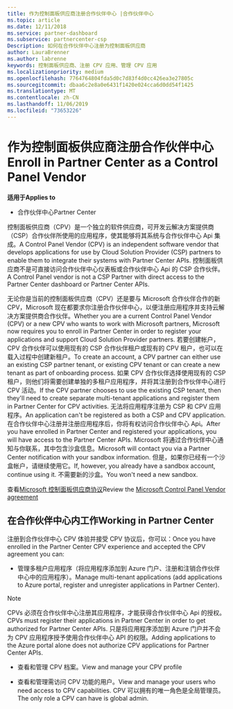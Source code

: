 ```yaml
---
title: 作为控制面板供应商注册合作伙伴中心 |合作伙伴中心
ms.topic: article
ms.date: 12/11/2018
ms.service: partner-dashboard
ms.subservice: partnercenter-csp
Description: 如何在合作伙伴中心注册为控制面板供应商
author: LauraBrenner
ms.author: labrenne
keywords: 控制面板供应商、注册 CPV 应用、管理 CPV 应用
ms.localizationpriority: medium
ms.openlocfilehash: 7764764804fda5d0c7d83f4d0cc426ea3e27805c
ms.sourcegitcommit: dbaa6c2e8a0e6431f1420e024cca6d0dd54f1425
ms.translationtype: MT
ms.contentlocale: zh-CN
ms.lasthandoff: 11/06/2019
ms.locfileid: "73653226"
---
```

# <a name="enroll-in-partner-center-as-a-control-panel-vendor"></a><span data-ttu-id="2baf1-104">作为控制面板供应商注册合作伙伴中心</span><span class="sxs-lookup"><span data-stu-id="2baf1-104">Enroll in Partner Center as a Control Panel Vendor</span></span>

<span data-ttu-id="2baf1-105">**适用于**</span><span class="sxs-lookup"><span data-stu-id="2baf1-105">**Applies to**</span></span>

- <span data-ttu-id="2baf1-106">合作伙伴中心</span><span class="sxs-lookup"><span data-stu-id="2baf1-106">Partner Center</span></span>

<span data-ttu-id="2baf1-107">控制面板供应商（CPV）是一个独立的软件供应商，可开发云解决方案提供商（CSP）合作伙伴所使用的应用程序，使其能够将其系统与合作伙伴中心 Api 集成。</span><span class="sxs-lookup"><span data-stu-id="2baf1-107">A Control Panel Vendor (CPV) is an independent software vendor that develops applications for use by Cloud Solution Provider (CSP) partners to enable them to integrate their systems with Partner Center APIs.</span></span> <span data-ttu-id="2baf1-108">控制面板供应商不是可直接访问合作伙伴中心仪表板或合作伙伴中心 Api 的 CSP 合作伙伴。</span><span class="sxs-lookup"><span data-stu-id="2baf1-108">A Control Panel vendor is not a CSP Partner with direct access to the Partner Center dashboard or Partner Center APIs.</span></span>

<span data-ttu-id="2baf1-109">无论你是当前的控制面板供应商（CPV）还是要与 Microsoft 合作伙伴合作的新 CPV，Microsoft 现在都要求你注册合作伙伴中心，以便注册应用程序并支持云解决方案提供商合作伙伴。</span><span class="sxs-lookup"><span data-stu-id="2baf1-109">Whether you are a current Control Panel Vendor (CPV) or a new CPV who wants to work with Microsoft partners, Microsoft now requires you to enroll in Partner Center in order to register your applications and support Cloud Solution Provider partners.</span></span> <span data-ttu-id="2baf1-110">若要创建帐户，CPV 合作伙伴可以使用现有的 CSP 合作伙伴租户或现有的 CPV 租户，也可以在载入过程中创建新租户。</span><span class="sxs-lookup"><span data-stu-id="2baf1-110">To create an account, a CPV partner can either use an existing CSP partner tenant, or existing CPV tenant or can create a new tenant as part of onboarding process.</span></span> <span data-ttu-id="2baf1-111">如果 CPV 合作伙伴选择使用现有的 CSP 租户，则他们将需要创建单独的多租户应用程序，并将其注册到合作伙伴中心进行 CPV 活动。</span><span class="sxs-lookup"><span data-stu-id="2baf1-111">If the CPV partner chooses to use the existing CSP tenant, then they'll need to create separate multi-tenant applications and register them in Partner Center for CPV activities.</span></span> <span data-ttu-id="2baf1-112">无法将应用程序注册为 CSP 和 CPV 应用程序。</span><span class="sxs-lookup"><span data-stu-id="2baf1-112">An application can't be registered as both a CSP and CPV application.</span></span> <span data-ttu-id="2baf1-113">在合作伙伴中心注册并注册应用程序后，你将有权访问合作伙伴中心 Api。</span><span class="sxs-lookup"><span data-stu-id="2baf1-113">After you have enrolled in Partner Center and registered your applications, you will have access to the Partner Center APIs.</span></span>  <span data-ttu-id="2baf1-114">Microsoft 将通过合作伙伴中心通知与你联系，其中包含沙盒信息。</span><span class="sxs-lookup"><span data-stu-id="2baf1-114">Microsoft will contact you via a Partner Center notification with your sandbox information.</span></span> <span data-ttu-id="2baf1-115">但是，如果你已经有一个沙盒帐户，请继续使用它。</span><span class="sxs-lookup"><span data-stu-id="2baf1-115">If, however, you already have a sandbox account, continue using it.</span></span> <span data-ttu-id="2baf1-116">不需要新的沙盒。</span><span class="sxs-lookup"><span data-stu-id="2baf1-116">You won't need a new sandbox.</span></span>   

<span data-ttu-id="2baf1-117">查看[Microsoft 控制面板供应商协议](https://go.microsoft.com/fwlink/?linkid=2055198)</span><span class="sxs-lookup"><span data-stu-id="2baf1-117">Review the [Microsoft Control Panel Vendor agreement](https://go.microsoft.com/fwlink/?linkid=2055198)</span></span>


## <a name="working-in-partner-center"></a><span data-ttu-id="2baf1-118">在合作伙伴中心内工作</span><span class="sxs-lookup"><span data-stu-id="2baf1-118">Working in Partner Center</span></span>
<span data-ttu-id="2baf1-119">注册到合作伙伴中心 CPV 体验并接受 CPV 协议后，你可以：</span><span class="sxs-lookup"><span data-stu-id="2baf1-119">Once you have enrolled in the Partner Center CPV experience and accepted the CPV agreement you can:</span></span>

- <span data-ttu-id="2baf1-120">管理多租户应用程序（将应用程序添加到 Azure 门户、注册和注销合作伙伴中心中的应用程序）。</span><span class="sxs-lookup"><span data-stu-id="2baf1-120">Manage multi-tenant applications (add applications to Azure portal, register and unregister applications in Partner Center).</span></span>

>[!Note] 
><span data-ttu-id="2baf1-121">CPVs 必须在合作伙伴中心注册其应用程序，才能获得合作伙伴中心 Api 的授权。</span><span class="sxs-lookup"><span data-stu-id="2baf1-121">CPVs must register their applications in Partner Center in order to get authorized for Partner Center APIs.</span></span> <span data-ttu-id="2baf1-122">只是将应用程序添加到 Azure 门户并不会为 CPV 应用程序授予使用合作伙伴中心 API 的权限。</span><span class="sxs-lookup"><span data-stu-id="2baf1-122">Adding applications to the Azure portal alone does not authorize CPV applications for Partner Center APIs.</span></span> 

- <span data-ttu-id="2baf1-123">查看和管理 CPV 档案。</span><span class="sxs-lookup"><span data-stu-id="2baf1-123">View and manage your CPV profile</span></span> 

- <span data-ttu-id="2baf1-124">查看和管理需访问 CPV 功能的用户。</span><span class="sxs-lookup"><span data-stu-id="2baf1-124">View and manage your users who need access to CPV capabilities.</span></span> <span data-ttu-id="2baf1-125">CPV 可以拥有的唯一角色是全局管理员。</span><span class="sxs-lookup"><span data-stu-id="2baf1-125">The only role a CPV can have is global admin.</span></span>


